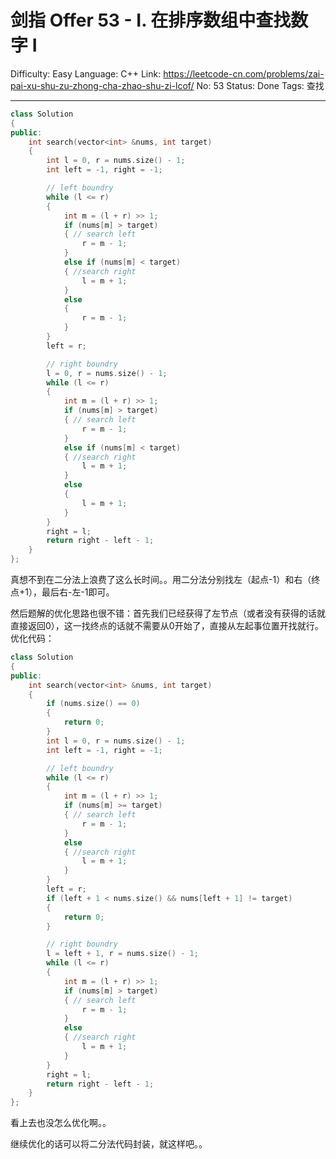# 剑指 Offer 53 - I. 在排序数组中查找数字 I

Difficulty: Easy
Language: C++
Link: https://leetcode-cn.com/problems/zai-pai-xu-shu-zu-zhong-cha-zhao-shu-zi-lcof/
No: 53
Status: Done
Tags: 查找

-----
```cpp
class Solution
{
public:
    int search(vector<int> &nums, int target)
    {
        int l = 0, r = nums.size() - 1;
        int left = -1, right = -1;

        // left boundry
        while (l <= r)
        {
            int m = (l + r) >> 1;
            if (nums[m] > target)
            { // search left
                r = m - 1;
            }
            else if (nums[m] < target)
            { //search right
                l = m + 1;
            }
            else
            {
                r = m - 1;
            }
        }
        left = r;

        // right boundry
        l = 0, r = nums.size() - 1;
        while (l <= r)
        {
            int m = (l + r) >> 1;
            if (nums[m] > target)
            { // search left
                r = m - 1;
            }
            else if (nums[m] < target)
            { //search right
                l = m + 1;
            }
            else
            {
                l = m + 1;
            }
        }
        right = l;
        return right - left - 1;
    }
};
```

真想不到在二分法上浪费了这么长时间。。用二分法分别找左（起点-1）和右（终点+1），最后右-左-1即可。

然后题解的优化思路也很不错：首先我们已经获得了左节点（或者没有获得的话就直接返回0），这一找终点的话就不需要从0开始了，直接从左起事位置开找就行。优化代码：

```cpp
class Solution
{
public:
    int search(vector<int> &nums, int target)
    {
        if (nums.size() == 0)
        {
            return 0;
        }
        int l = 0, r = nums.size() - 1;
        int left = -1, right = -1;

        // left boundry
        while (l <= r)
        {
            int m = (l + r) >> 1;
            if (nums[m] >= target)
            { // search left
                r = m - 1;
            }
            else
            { //search right
                l = m + 1;
            }
        }
        left = r;
        if (left + 1 < nums.size() && nums[left + 1] != target)
        {
            return 0;
        }

        // right boundry
        l = left + 1, r = nums.size() - 1;
        while (l <= r)
        {
            int m = (l + r) >> 1;
            if (nums[m] > target)
            { // search left
                r = m - 1;
            }
            else
            { //search right
                l = m + 1;
            }
        }
        right = l;
        return right - left - 1;
    }
};
```

看上去也没怎么优化啊。。

继续优化的话可以将二分法代码封装，就这样吧。。